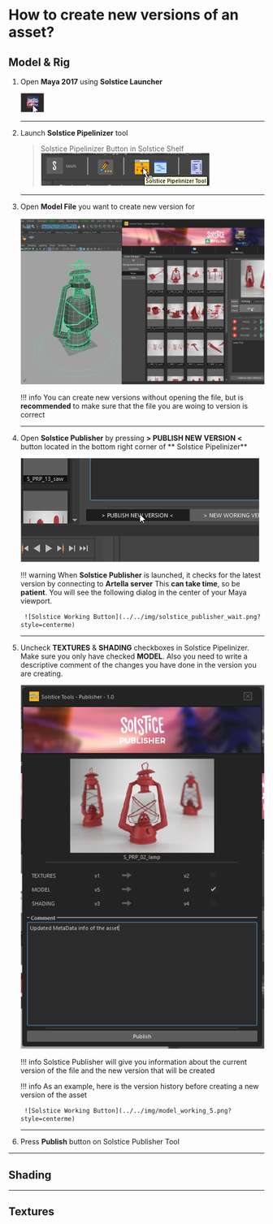 # **How to create new versions of an asset?**

## **Model & Rig**

1. Open **Maya 2017** using **Solstice Launcher**

    ![Solstice Working Button](../../img/model_working_0.png?style=centerme)

    ***

2. Launch **Solstice Pipelinizer** tool

    > Solstice Pipelinizer Button in Solstice Shelf
    ![Solstice Working Button](../../img/model_working_1.png?style=centerme)

    ***

3. Open **Model File** you want to create new version for

    ![Solstice Working Button](../../img/model_working_2.png?style=centerme)
    
    !!! info
        You can create new versions without opening the file, but is **recommended** to make sure that the file
        you are woing to version is correct
    
    ***
    
4. Open **Solstice Publisher** by pressing **> PUBLISH NEW VERSION <** button located in the bottom right corner of  ** Solstice Pipelinizer**

    ![Solstice Working Button](../../img/model_working_3.png?style=centerme)
    
    !!! warning
        When **Solstice Publisher** is launched, it checks for the latest version by connecting to **Artella server**
        This **can take time**, so be **patient**. You will see the following dialog in the center of your Maya viewport.
        
        ![Solstice Working Button](../../img/solstice_publisher_wait.png?style=centerme)

    ***

5. Uncheck **TEXTURES** & **SHADING** checkboxes in Solstice Pipelinizer. Make sure you only have checked **MODEL**.
Also you need to write a descriptive comment of the changes you have done in the version you are creating.

    ![Solstice Working Button](../../img/model_working_4.png?style=centerme)
    
    !!! info
        Solstice Publisher will give you information about the current version of the file and the new version
        that will be created
        
    !!! info
        As an example, here is the version history before creating a new version of the asset
        
        ![Solstice Working Button](../../img/model_working_5.png?style=centerme)
        
    ***
    
6. Press **Publish** button on Solstice Publisher Tool

    
        
        
    
***

## **Shading**

***

## **Textures**
